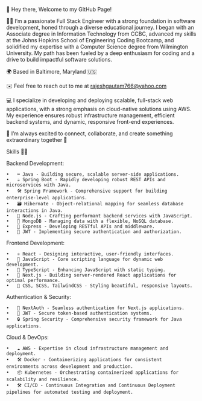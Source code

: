 
  👋 Hey there, Welcome to my GItHub Page!

👨‍💻 I’m a passionate Full Stack Engineer with a strong foundation in software development, honed through a diverse educational journey. I began with an Associate degree in Information Technology from CCBC, advanced my skills at the Johns Hopkins School of Engineering Coding Bootcamp, and solidified my expertise with a Computer Science degree from Wilmington University. My path has been fueled by a deep enthusiasm for coding and a drive to build impactful software solutions.

🌍 Based in Baltimore, Maryland 🇺🇸

✉️ Feel free to reach out to me at rajeshgautam766@yahoo.com

💻 I specialize in developing and deploying scalable, full-stack web applications, with a strong emphasis on cloud-native solutions using AWS. My experience ensures robust infrastructure management, efficient backend systems, and dynamic, responsive front-end experiences.

🤝 I’m always excited to connect, collaborate, and create something extraordinary together 🙏

Skills 💪🏻

Backend Development:

	•	⌨️ Java - Building secure, scalable server-side applications.
	•	☕ Spring Boot - Rapidly developing robust REST APIs and microservices with Java.
	•	🛠 Spring Framework - Comprehensive support for building enterprise-level applications.
	•	🗃️ Hibernate - Object-relational mapping for seamless database interactions in Java.
	•	📝 Node.js - Crafting performant backend services with JavaScript.
	•	🍃 MongoDB - Managing data with a flexible, NoSQL database.
	•	🚀 Express - Developing RESTful APIs and middleware.
	•	🏮 JWT - Implementing secure authentication and authorization.

Frontend Development:

	•	⚛️ React - Designing interactive, user-friendly interfaces.
	•	📝 JavaScript - Core scripting language for dynamic web development.
	•	📝 TypeScript - Enhancing JavaScript with static typing.
	•	🔖 Next.js - Building server-rendered React applications for optimal performance.
	•	🎨 CSS, SCSS, TailwindCSS - Styling beautiful, responsive layouts.

Authentication & Security:

	•	🏮 NextAuth - Seamless authentication for Next.js applications.
	•	🏮 JWT - Secure token-based authentication systems.
	•	🔒 Spring Security - Comprehensive security framework for Java applications.

Cloud & DevOps:

	•	☁️ AWS - Expertise in cloud infrastructure management and deployment.
	•	🛠 Docker - Containerizing applications for consistent environments across development and production.
	•	📦 Kubernetes - Orchestrating containerized applications for scalability and resilience.
	•	🛠 CI/CD - Continuous Integration and Continuous Deployment pipelines for automated testing and deployment.
